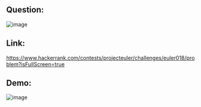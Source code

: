 ## Question:
![image](https://github.com/DaRkAnon1mous/Hackerrank_ProjectEuler/assets/86824571/d6704cf5-af05-4d52-ad73-4d130d79da44)

## Link:
https://www.hackerrank.com/contests/projecteuler/challenges/euler018/problem?isFullScreen=true

## Demo:
![image](https://github.com/DaRkAnon1mous/Hackerrank_ProjectEuler/assets/86824571/7e0126ab-bad3-4591-888d-daa2adc365a9)
